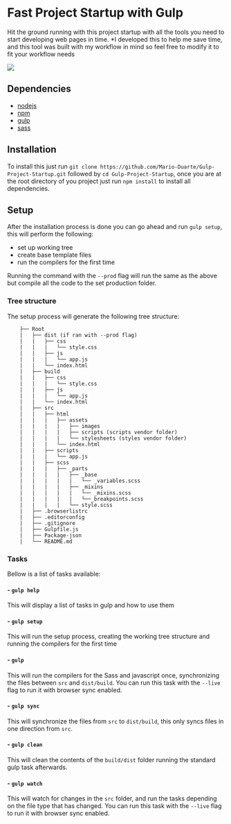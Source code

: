 # Fast Project Startup with Gulp

Hit the ground running with this project startup with all the tools you need to start developing web pages in time.
*I developed this to help me save time, and this tool was built with my workflow in mind so feel free to modify it to fit your workflow needs

<a href="https://www.buymeacoffee.com/marioduarte"><img src="https://img.buymeacoffee.com/button-api/?text=Buy me a Coffee&emoji=&slug=marioduarte&button_colour=FF5F5F&font_colour=ffffff&font_family=Lato&outline_colour=000000&coffee_colour=FFDD00"></a><br/>

## Dependencies

- [nodejs](https://nodejs.org/en/)
- [npm](https://www.npmjs.com/)
- [gulp](https://gulpjs.com/)
- [sass](https://sass-lang.com/dart-sass)

## Installation

To install this just run `git clone https://github.com/Mario-Duarte/Gulp-Project-Startup.git` followed by `cd Gulp-Project-Startup`, once you are at the root directory of you project just run `npm install` to install all dependencies.

## Setup

After the installation process is done you can go ahead and run `gulp setup`, this will perform the following:

- set up working tree
- create base template files
- run the compilers for the first time

Running the command with the `--prod` flag will run the same as the above but compile all the code to the set production folder.

### Tree structure

The setup process will generate the following tree structure:
```
	├── Root
	|	├── dist (if ran with --prod flag)
	|	|	├── css
	|	|	|	└── style.css
	|	|	├── js
	|	|	|	└── app.js
	|	|	└── index.html
	|	├── build
	|	|	├── css
	|	|	|	└── style.css
	|	|	├── js
	|	|	|	└── app.js
	|	|	└── index.html
	|	├── src
	|	|	├── html
	|	|	|	├── assets
	|	|	|	|	├── images
	|	|	|	|	├── scripts (scripts vendor folder)
	|	|	|	|	└── stylesheets (styles vendor folder)
	|	|	|	└── index.html
	|	|	├── scripts
	|	|	|	└── app.js
	|	|	├── scss
	|	|	|	├── _parts
	|	|	|	|	├── _base
	|	|	|	|	|	└── _variables.scss
	|	|	|	|	├── _mixins
	|	|	|	|	|	└── _mixins.scss
	|	|	|	|	|	└──_breakpoints.scss
	|	|	|	|	└── style.scss
	|	├── .browserlistrc
	|	├── .editorconfig
	|	├── .gitignore
	|	├── Gulpfile.js
	|	├── Package-json
	|	└── README.md
```

### Tasks
Bellow is a list of tasks available:

#### - `gulp help`
This will display a list of tasks in gulp and how to use them

#### - `gulp setup`
This will run the setup process, creating the working tree structure and running the compilers for the first time

#### - `gulp`
This will run the compilers for the Sass and javascript once, synchronizing the files between `src` and `dist/build`.
You can run this task with the `--live` flag to run it with browser sync enabled.

#### - `gulp sync`
This will synchronize the files from `src` to `dist/build`, this only syncs files in one direction from `src`.

#### - `gulp clean`
This will clean the contents of the `build/dist` folder running the standard gulp task afterwards.

#### - `gulp watch`
This will watch for changes in the `src` folder, and run the tasks depending on the file type that has changed.
You can run this task with the `--live` flag to run it with browser sync enabled.
